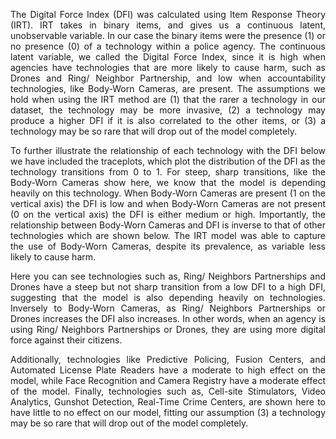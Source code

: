 <div style="text-align: justify;">  

The Digital Force Index (DFI) was calculated using Item Response Theory (IRT). IRT takes in binary items, and gives us a continuous latent, unobservable variable. In our case the binary items were the presence (1) or no presence (0) of a technology within a police agency. The continuous latent variable, we called the Digital Force Index, since it is high when agencies have technologies that are more likely to cause harm, such as Drones and Ring/ Neighbor Partnership, and low when accountability technologies, like Body-Worn Cameras, are present. The assumptions we hold when using the IRT method are (1) that the rarer a technology in our dataset, the technology may be more invasive, (2) a technology may produce a higher DFI if it is also correlated to the other items, or (3) a technology may be so rare that will drop out of the model completely.  

To further illustrate the relationship of each technology with the DFI below we have included the traceplots, which plot the distribution of the DFI as the technology transitions from 0 to 1. For steep, sharp transitions, like the Body-Worn Cameras show here, we know that the model is depending heavily on this technology. When Body-Worn Cameras are present (1 on the vertical axis) the DFI is low and when Body-Worn Cameras are not present (0 on the vertical axis) the DFI is either medium or high. Importantly, the relationship between Body-Worn Cameras and DFI is inverse to that of other technologies which are shown below. The IRT model was able to capture the use of Body-Worn Cameras, despite its prevalence, as variable less likely to cause harm.    

Here you can see technologies such as, Ring/ Neighbors Partnerships and Drones have a steep but not sharp transition from a low DFI to a high DFI, suggesting that the model is also depending heavily on technologies. Inversely to Body-Worn Cameras, as Ring/ Neighbors Partnerships or Drones increases the DFI also increases. In other words, when an agency is using Ring/ Neighbors Partnerships or Drones, they are using more digital force against their citizens.  

Additionally, technologies like Predictive Policing, Fusion Centers, and Automated License Plate Readers have a moderate to high effect on the model, while Face Recognition and Camera Registry have a moderate effect of the model. Finally, technologies such as, Cell-site Stimulators, Video Analytics, Gunshot Detection, Real-Time Crime Centers, are shown here to have little to no effect on our model, fitting our assumption (3) a technology may be so rare that will drop out of the model completely.

</div>